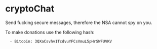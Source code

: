 # cryptoChat

Send fucking secure messages, therefore the NSA cannot spy on you.

To make donations use the following hash:
  
      - Bitcoin: 3QXaCsvhv1TcdvuYFCsVmuL5pHrSWFUVKV
